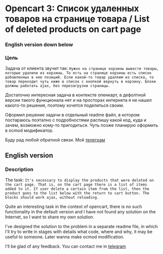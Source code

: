 # Opencart 3: Список удаленных товаров на странице товара / List of deleted products on cart page

### English version down below

### Цель
Задача от клиента звучит так: 
`Нужно на странице корзины вывести товары, которые удалили из корзины. То есть на странице корзины есть список добавленных в нее позиций. Если какой-то товар удаляем из списка, то товар переходит чуть ниже в список с кнопкой вернуть в корзину. Блоки должны работать ajax, без перезагрузки страницы.`  

Достаточно интересная задача в контексте опенкарт, в дефолтной версии такого функционала нет и на просторах интернета я не нашел какого-то решения, поэтому хочется поделиться своим. 

Оформил решение задачи в отдельный readme файл, в котором постараюсь поэтапно с подробностями распишу какой код, куда и зачем, возможно кому-то пригодиться. Чуть позже планирую оформить в ocmod модификатор.

Буду рад любой обратной связи. Мой [телеграм](https://t.me/leptyagin)

## English version

### Description

The task:
`It's necessary to display the products that were deleted on the cart page. That is, on the cart page there is a list of items added to it. If user delete a certain item from the list, then the product goes to the list below with the return to cart button. The blocks should work ajax, without reloading.`

Quite an interesting task in the context of opencart, there is no such functionality in the default version and I have not found any solution on the Internet, so I want to share my own solution.

I've designed the solution to the problem in a separate readme file, in which I'll try to write in stages with details what code, where and why, it may be useful to someone. Later wanna make ocmod modification.

I'll be glad of any feedback. You can contact me in [telegram](https://t.me/leptyagin)
